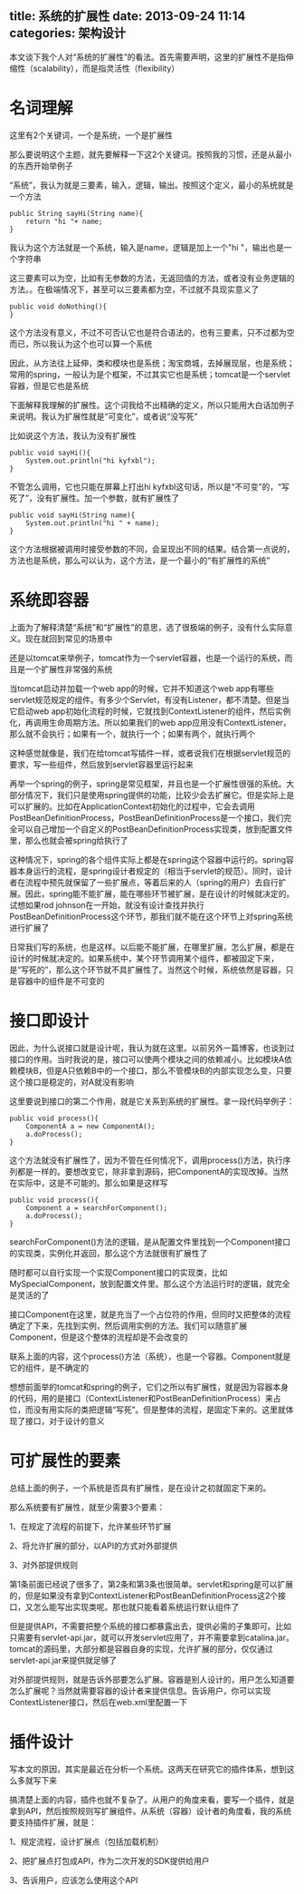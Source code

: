 title: 系统的扩展性
date: 2013-09-24 11:14
categories: 架构设计 
---
本文谈下我个人对“系统的扩展性”的看法。首先需要声明，这里的扩展性不是指伸缩性（scalability），而是指灵活性（flexibility） 
<!--more-->

# 名词理解

这里有2个关键词，一个是系统，一个是扩展性 

那么要说明这个主题，就先要解释一下这2个关键词。按照我的习惯，还是从最小的东西开始举例子

“系统”，我认为就是三要素，输入，逻辑，输出。按照这个定义，最小的系统就是一个方法
```
public String sayHi(String name){
    return "hi "+ name;
}
```

我认为这个方法就是一个系统，输入是name，逻辑是加上一个"hi "，输出也是一个字符串 

这三要素可以为空，比如有无参数的方法，无返回值的方法，或者没有业务逻辑的方法。。在极端情况下，甚至可以三要素都为空，不过就不具现实意义了
```
public void doNothing(){
}
```

这个方法没有意义，不过不可否认它也是符合语法的，也有三要素，只不过都为空而已，所以我认为这个也可以算一个系统 

因此，从方法往上延伸，类和模块也是系统；淘宝商城，去掉展现层，也是系统；常用的spring，一般认为是个框架，不过其实它也是系统；tomcat是一个servlet容器，但是它也是系统 

下面解释我理解的扩展性。这个词我给不出精确的定义，所以只能用大白话加例子来说明。我认为扩展性就是“可变化”，或者说“没写死” 

比如说这个方法，我认为没有扩展性
```
public void sayHi(){
    System.out.println("hi kyfxbl");
}
```

不管怎么调用，它也只能在屏幕上打出hi kyfxbl这句话，所以是“不可变”的，“写死了”，没有扩展性。加一个参数，就有扩展性了
```
public void sayHi(String name){
    System.out.println("hi " + name);
}
```

这个方法根据被调用时接受参数的不同，会呈现出不同的结果。结合第一点说的，方法也是系统，那么可以认为，这个方法，是一个最小的“有扩展性的系统” 

# 系统即容器 

上面为了解释清楚“系统”和“扩展性”的意思，选了很极端的例子，没有什么实际意义。现在就回到常见的场景中 

还是以tomcat来举例子，tomcat作为一个servlet容器，也是一个运行的系统，而且是一个扩展性非常强的系统 

当tomcat启动并加载一个web app的时候，它并不知道这个web app有哪些servlet规范规定的组件。有多少个Servlet，有没有Listener，都不清楚。但是当它启动web app初始化流程的时候，它就找到ContextListener的组件，然后实例化，再调用生命周期方法。所以如果我们的web app应用没有ContextListener，那么就不会执行；如果有一个，就执行一个；如果有两个，就执行两个

这种感觉就像是，我们在给tomcat写插件一样，或者说我们在根据servlet规范的要求，写一些组件，然后放到servlet容器里运行起来 

再举一个spring的例子，spring是常见框架，并且也是一个扩展性很强的系统。大部分情况下，我们只是使用spring提供的功能，比较少会去扩展它。但是实际上是可以扩展的。比如在ApplicationContext初始化的过程中，它会去调用PostBeanDefinitionProcess，PostBeanDefinitionProcess是一个接口，我们完全可以自己增加一个自定义的PostBeanDefinitionProcess实现类，放到配置文件里，那么也就会被spring给执行了

这种情况下，spring的各个组件实际上都是在spring这个容器中运行的。spring容器本身运行的流程，是spring设计者规定的（相当于servlet的规范）。同时，设计者在流程中预先就保留了一些扩展点，等着后来的人（spring的用户）去自行扩展。因此，spring能不能扩展，能在哪些环节被扩展，是在设计的时候就决定的。试想如果rod johnson在一开始，就没有设计查找并执行PostBeanDefinitionProcess这个环节，那我们就不能在这个环节上对spring系统进行扩展了 

日常我们写的系统，也是这样。以后能不能扩展，在哪里扩展，怎么扩展，都是在设计的时候就决定的。如果系统中，某个环节调用某个组件，都被固定下来，是“写死的”，那么这个环节就不具扩展性了。当然这个时候，系统依然是容器，只是容器中的组件是不可变的 

# 接口即设计 

因此，为什么说接口就是设计呢，我认为就在这里。以前另外一篇博客，也谈到过接口的作用。当时我说的是，接口可以使两个模块之间的依赖减小。比如模块A依赖模块B，但是A只依赖B中的一个接口，那么不管模块B的内部实现怎么变，只要这个接口是稳定的，对A就没有影响 

这里要说到接口的第二个作用，就是它关系到系统的扩展性。拿一段代码举例子：
```
public void process(){
    ComponentA a = new ComponentA();
    a.doProcess();
}
```

这个方法就没有扩展性了，因为不管在任何情况下，调用process()方法，执行序列都是一样的。要想改变它，除非拿到源码，把ComponentA的实现改掉。当然在实际中，这是不可能的。那么如果是这样写
```
public void process(){
    Component a = searchForComponent();
    a.doProcess();
}
```
searchForComponent()方法的逻辑，是从配置文件里找到一个Component接口的实现类，实例化并返回，那么这个方法就很有扩展性了

随时都可以自行实现一个实现Component接口的实现类，比如MySpecialComponent，放到配置文件里。那么这个方法运行时的逻辑，就完全是灵活的了 

接口Component在这里，就是充当了一个占位符的作用，但同时又把整体的流程确定了下来，先找到实例，然后调用实例的方法。我们可以随意扩展Component，但是这个整体的流程却是不会改变的 

联系上面的内容，这个process()方法（系统），也是一个容器。Component就是它的组件，是不确定的 

想想前面举的tomcat和spring的例子，它们之所以有扩展性，就是因为容器本身的代码，用的是接口（ContextListener和PostBeanDefinitionProcess）来占位，而没有用实际的类把逻辑“写死”。但是整体的流程，是固定下来的。这里就体现了接口，对于设计的意义 

# 可扩展性的要素 

总结上面的例子，一个系统是否具有扩展性，是在设计之初就固定下来的。 

那么系统要有扩展性，就至少需要3个要素： 

1、在规定了流程的前提下，允许某些环节扩展 

2、将允许扩展的部分，以API的方式对外部提供 

3、对外部提供规则 

第1条前面已经说了很多了，第2条和第3条也很简单。servlet和spring是可以扩展的，但是如果没有拿到ContextListener和PostBeanDefinitionProcess这2个接口，又怎么能写出实现类呢。那也就只能看着系统运行默认组件了 

但是提供API，不需要把整个系统的接口都暴露出去，提供必需的子集即可。比如只需要有servlet-api.jar，就可以开发servlet应用了，并不需要拿到catalina.jar。tomcat的源码里，大部分都是容器自身的实现，允许扩展的部分，仅仅通过servlet-api.jar来提供就足够了 

对外部提供规则，就是告诉外部要怎么扩展。容器是别人设计的，用户怎么知道要怎么扩展呢？当然就需要容器的设计者来提供信息。告诉用户，你可以实现ContextListener接口，然后在web.xml里配置一下

# 插件设计 

写本文的原因，其实是最近在分析一个系统。这两天在研究它的插件体系，想到这么多就写下来 

搞清楚上面的内容，插件也就不复杂了。从用户的角度来看，要写一个插件，就是拿到API，然后按照规则写扩展组件。从系统（容器）设计者的角度看，我的系统要支持插件扩展，就是： 

1、规定流程，设计扩展点（包括加载机制） 

2、把扩展点打包成API，作为二次开发的SDK提供给用户 

3、告诉用户，应该怎么使用这个API